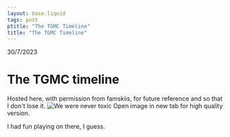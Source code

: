 ```yaml
---
layout: base.liquid
tags: post
ptitle: "The TGMC Timeline"
title: "The TGMC Timeline"
---
```

30/7/2023
# The TGMC timeline
Hosted here, with permission from famskiis, for future reference and so that I don't lose it.
![We were never toxic](../_assets/tgmc-timeline-sml-01.png)
Open image in new tab for high quality version.

I had fun playing on there, I guess.
